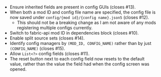 - Ensure inherited fields are present in config GUIs (closes #13).
- When both a mod ID and config file name are specified, the config file is now saved under
  `config/{mod id}/{config name}.json5` (closes #12).
    - This should not be a breaking change as I am not aware of any mods registering multiple configs currently.
- Switch to fabric-api mod ID in dependencies block (closes #10).
- Enable split source sets (closes #14).
- Identify config managers by `(MOD_ID, CONFIG_NAME)` rather than by just `(CONFIG_NAME)` (closes #15).
- Allow `List<?>` config fields (closes #11).
- The reset button next to each config field now resets to the default value, rather than the value the field had when
  the config screen was opened.